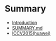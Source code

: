 # Summary

* [Introduction](readme.md)
* [SUMMARY.md](SUMMARY.md)
* [ICCV2015(huawei)](1_multimodal_huawei.md)

